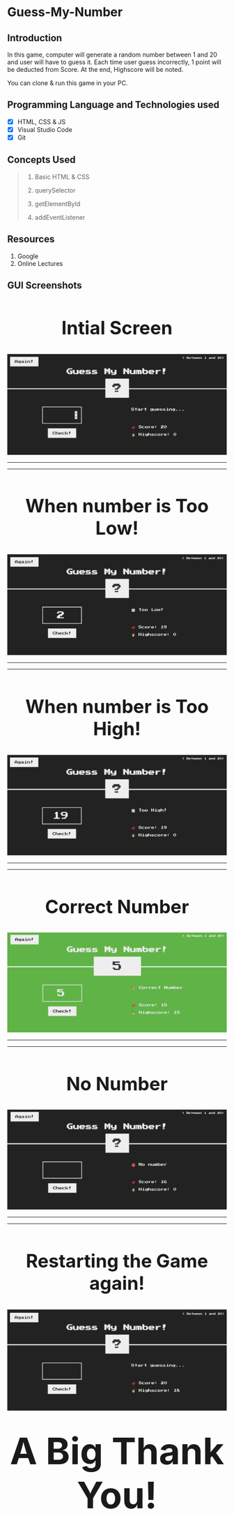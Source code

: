 # **Guess-My-Number**

## **Introduction**

In this game, computer will generate a random number between 1 and 20 and user will have to guess it.
Each time user guess incorrectly, 1 point will be deducted from Score.
At the end, Highscore will be noted.

You can clone & run this game in your PC.

## **Programming Language and Technologies used**

- [x] HTML, CSS & JS
- [x] Visual Studio Code
- [x] Git

## **Concepts Used**

> 1. Basic HTML & CSS
>
> 2. querySelector
>
> 3. getElementById
>
> 4. addEventListener

## **Resources**

1. Google
2. Online Lectures

## **GUI Screenshots**

<div align="center" style="font-size: 2em"><h2><b>Intial Screen</b></h2></div>

<div align="center">

![GUI-1](./images/img-1.png)
</div>

---
---

<div align="center" style="font-size: 2em"><h2><b>When number is Too Low!</b></h2></div>

<div align="center">

![GUI-2](./images/img-2.png)
</div>

---
---

<div align="center" style="font-size: 2em"><h2><b>When number is Too High!</b></h2></div>

<div align="center">

![GUI-3](./images/img-3.png)
</div>

---
---

<div align="center" style="font-size: 2em"><h2><b>Correct Number</b></h2></div>

<div align="center">

![GUI-4](./images/img-4.png)
</div>

---
---

<div align="center" style="font-size: 2em"><h2><b>No Number</b></h2></div>

<div align="center">

![GUI-5](./images/img-5.png)
</div>

---
---

<div align="center" style="font-size: 2em"><h2><b>Restarting the Game again!</b></h2>
</div>

## <div align="center">

![GUI-6](./images/img-6.png)

# <div align="center" style="font-size: 3em">**A Big Thank You!**</div>

